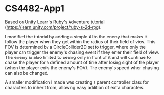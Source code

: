 # CS4482-App1

Based on Unity Learn's Ruby's Adventure tutorial (https://learn.unity.com/project/ruby-s-2d-rpg).

I modified the tutorial by adding a simple AI to the enemy that makes it follow the player when they get within the radius of their field of view. This FOV is determined by a CircleCollider2D set to trigger, where only the player can trigger the enemy's chasing event if they enter their field of view. The enemy is also limited to seeing only in front of it and will continue to chase the player for a defined amount of time after losing sight of the player (when the player exits the enemy's FOV). The enemy's speed when chasing can also be changed.

A smaller modification I made was creating a parent controller class for characters to inherit from, allowing easy addition of extra characters.
